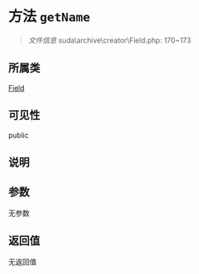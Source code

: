 # 方法 `getName`

> *文件信息* suda\archive\creator\Field.php: 170~173

## 所属类 

[Field](../Field.md)

## 可见性

 public 

## 说明



## 参数


无参数


## 返回值

无返回值
